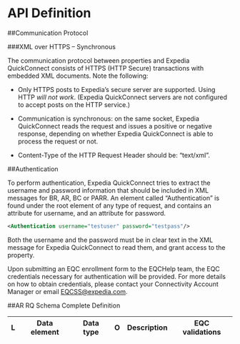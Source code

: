 # API Definition

##Communication Protocol

###XML over HTTPS – Synchronous

The communication protocol between properties and Expedia QuickConnect consists of HTTPS (HTTP Secure) transactions with embedded XML documents. Note the following:

-   Only HTTPS posts to Expedia’s secure server are supported. Using HTTP *will not work*. (Expedia QuickConnect servers are not configured to accept posts on the HTTP service.)

-   Communication is synchronous: on the same socket, Expedia QuickConnect reads the request and issues a positive or negative response, depending on whether Expedia QuickConnect is able to process the request or not.

-   Content-Type of the HTTP Request Header should be: “text/xml”.

##Authentication

To perform authentication, Expedia QuickConnect tries to extract the username and password information that should be included in XML messages for BR, AR, BC or PARR. An element called “Authentication” is found under the root element of any type of request, and contains an attribute for username, and an attribute for password.

```xml
<Authentication username="testuser" password="testpass"/>
```

Both the username and the password must be in clear text in the XML message for Expedia QuickConnect to read them, and grant access to the property.

Upon submitting an EQC enrollment form to the EQCHelp team, the EQC credentials necessary for authentication will be provided. For more details on how to obtain credentials, please contact your Connectivity Account Manager or email EQCSS@expedia.com.

##AR RQ Schema Complete Definition

L | Data element | Data type | O | Description | EQC validations
-- | ------------ | --------- | -- | ----------- | ---------------
